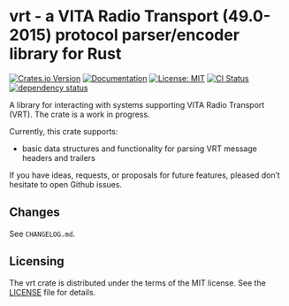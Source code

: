 # vrt - a VITA Radio Transport (49.0-2015) protocol parser/encoder library for Rust

[![Crates.io Version](https://img.shields.io/crates/v/vrt.svg)](https://crates.io/crates/vrt)
[![Documentation](https://docs.rs/vrt/badge.svg)](https://docs.rs/vrt)
[![License: MIT](https://img.shields.io/badge/License-MIT-yellow.svg)](./LICENSE)
[![CI Status](https://github.com/littleairmada/vrt-rs/actions/workflows/ci.yml/badge.svg)](https://github.com/littleairmada/vrt-rs/actions/workflows/ci.yml)
[![dependency status](https://deps.rs/repo/github/littleairmada/vrt-rs/status.svg)](https://deps.rs/repo/github/littleairmada/vrt-rs)

A library for interacting with systems supporting VITA Radio Transport (VRT). The crate is a work in progress.

Currently, this crate supports:

* basic data structures and functionality for parsing VRT message headers and trailers

If you have ideas, requests, or proposals for future features, pleased don’t hesitate to open Github issues.

## Changes

See `CHANGELOG.md`.


## Licensing

The vrt crate is distributed under the terms of the MIT license. See the [LICENSE] file for details.

[LICENSE]: https://github.com/littleairmada/vrt-rs/blob/main/LICENSE

